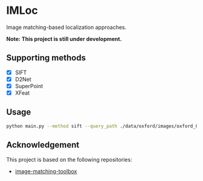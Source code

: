 # IMLoc

Image matching-based localization approaches.

**Note: This project is still under development.**

## Supporting methods

- [x] SIFT
- [x] D2Net
- [x] SuperPoint
- [x] XFeat

## Usage

```bash
python main.py --method sift --query_path ./data/oxford/images/oxford_002.jpg --db_path ./data/oxford/images/oxford_001.jpg
```

## Acknowledgement

This project is based on the following repositories:

- [image-matching-toolbox](https://github.com/GrumpyZhou/image-matching-toolbox)
